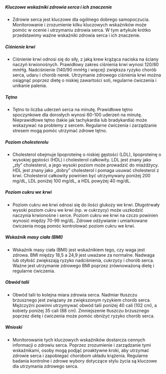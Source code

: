 ##### Kluczowe wskaźniki zdrowia serca i ich znaczenie
* Zdrowie serca jest kluczowe dla ogólnego dobrego samopoczucia. Monitorowanie i zrozumienie kilku kluczowych wskaźników może pomóc w ocenie i utrzymaniu zdrowia serca. W tym artykule krótko przedstawimy ważne wskaźniki zdrowia serca i ich znaczenie.

##### Ciśnienie krwi
* Ciśnienie krwi odnosi się do siły, z jaką krew krążąca naciska na ściany naczyń krwionośnych. Prawidłowy zakres ciśnienia krwi wynosi 120/80 mmHg. Nadciśnienie (140/90 mmHg i więcej) zwiększa ryzyko chorób serca, udaru i chorób nerek. Utrzymanie zdrowego ciśnienia krwi można osiągnąć poprzez dietę o niskiej zawartości soli, regularne ćwiczenia i unikanie palenia.

##### Tętno
* Tętno to liczba uderzeń serca na minutę. Prawidłowe tętno spoczynkowe dla dorosłych wynosi 60-100 uderzeń na minutę. Nieprawidłowe tętno (takie jak tachykardia lub bradykardia) może wskazywać na problemy z sercem. Regularne ćwiczenia i zarządzanie stresem mogą pomóc utrzymać zdrowe tętno.

##### Poziom cholesterolu
* Cholesterol obejmuje lipoproteinę o niskiej gęstości (LDL), lipoproteinę o wysokiej gęstości (HDL) i cholesterol całkowity. LDL jest znany jako „zły” cholesterol, a jego wysoki poziom może prowadzić do miażdżycy. HDL jest znany jako „dobry” cholesterol i pomaga usuwać cholesterol z krwi. Cholesterol całkowity powinien być utrzymywany poniżej 200 mg/dL, LDL poniżej 100 mg/dL, a HDL powyżej 40 mg/dL.

##### Poziom cukru we krwi
* Poziom cukru we krwi odnosi się do ilości glukozy we krwi. Długotrwały wysoki poziom cukru we krwi (np. w cukrzycy) może uszkodzić naczynia krwionośne i serce. Poziom cukru we krwi na czczo powinien wynosić między 70-99 mg/dL. Zdrowe odżywianie i umiarkowane ćwiczenia mogą pomóc kontrolować poziom cukru we krwi.

##### Wskaźnik masy ciała (BMI)
* Wskaźnik masy ciała (BMI) jest wskaźnikiem tego, czy waga jest zdrowa. BMI między 18,5 a 24,9 jest uważane za normalne. Nadwaga lub otyłość zwiększają ryzyko nadciśnienia, cukrzycy i chorób serca. Ważne jest utrzymanie zdrowego BMI poprzez zrównoważoną dietę i regularne ćwiczenia.

##### Obwód talii
* Obwód talii to kolejna miara zdrowia serca. Nadmiar tłuszczu brzusznego jest związany ze zwiększonym ryzykiem chorób serca. Mężczyźni powinni utrzymywać obwód talii poniżej 40 cali (102 cm), a kobiety poniżej 35 cali (88 cm). Zmniejszenie tłuszczu brzusznego poprzez dietę i ćwiczenia może pomóc obniżyć ryzyko chorób serca.

##### Wnioski
* Monitorowanie tych kluczowych wskaźników dostarcza cennych informacji o zdrowiu serca. Poprzez zrozumienie i zarządzanie tymi wskaźnikami, osoby mogą podjąć proaktywne kroki, aby utrzymać zdrowie serca i zapobiegać chorobom układu krążenia. Regularne badania kontrolne i zdrowe wybory dotyczące stylu życia są kluczowe dla utrzymania zdrowego serca.